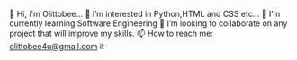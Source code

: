 👋 Hi, i'm Olittobee...
👀 I’m interested in Python,HTML and CSS etc...
🌱 I’m currently learning Software Engineering
💞️ I’m looking to collaborate on any project that will improve my skills.
📫 How to reach me: olittobee4u@gmail.com it

